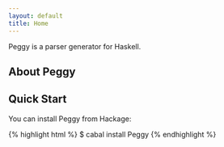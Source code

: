 ```yaml
---
layout: default
title: Home
---
```


Peggy is a parser generator for Haskell.

## About Peggy

## Quick Start

You can install Peggy from Hackage:

{% highlight html %}
$ cabal install Peggy
{% endhighlight %}

